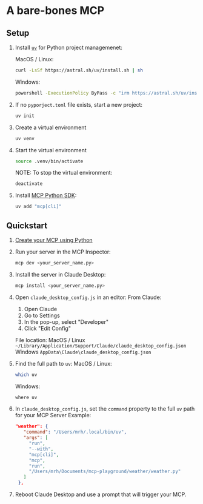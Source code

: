 # A bare-bones MCP

## Setup

1. Install [`uv`](https://docs.astral.sh/uv/#__tabbed_1_2) for Python project managemenet:

   MacOS / Linux:

   ```bash
   curl -LsSf https://astral.sh/uv/install.sh | sh
   ```

   Windows:

   ```bash
   powershell -ExecutionPolicy ByPass -c "irm https://astral.sh/uv/install.ps1 | iex"
   ```

2. If no `pyporject.toml` file exists, start a new project:

   ```bash
   uv init
   ```
3. Create a virtual environment
   ```bash
   uv venv
   ```

4. Start the virtual environment
   ```bash
   source .venv/bin/activate
   ```

   NOTE: To stop the virtual environment:
   ```bash
   deactivate
   ```

5. Install [MCP Python SDK](https://github.com/modelcontextprotocol/python-sdk):

   ```bash
   uv add "mcp[cli]"
   ```

## Quickstart

1. [Create your MCP using Python](https://modelcontextprotocol.io/introduction)
2. Run your server in the MCP Inspector:
   ```bash
   mcp dev <your_server_name.py>
   ```
3. Install the server in Claude Desktop:
   ```bash
   mcp install <your_server_name.py>
   ```
4. Open `claude_desktop_config.js` in an editor:
   From Claude:

   1. Open Claude
   2. Go to Settings
   3. In the pop-up, select "Developer"
   4. Click "Edit Config"

   File location:
   MacOS / Linux `~/Library/Application/Support/Claude/claude_desktop_config.json`
   Windows `AppData\Claude\claude_desktop_config.json`

5. Find the full path to `uv`:
   MacOS / Linux:
   ```bash
   which uv
   ```
   Windows:
   ```bash
   where uv
   ```
6. In `claude_desktop_config.js`, set the `command` property to the full `uv` path for your MCP Server
   Example:
   ```json
   "weather": {
      "command": "/Users/mrh/.local/bin/uv",
      "args": [
        "run",
        "--with",
        "mcp[cli]",
        "mcp",
        "run",
        "/Users/mrh/Documents/mcp-playground/weather/weather.py"
      ]
    },
   ```
7. Reboot Claude Desktop and use a prompt that will trigger your MCP.
